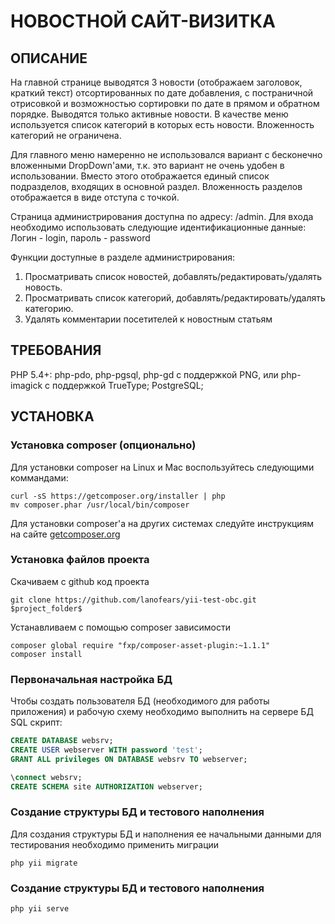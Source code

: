 НОВОСТНОЙ САЙТ-ВИЗИТКА 
======================

ОПИСАНИЕ
--------

На главной странице выводятся 3 новости (отображаем заголовок, краткий текст) отсортированных по дате добавления, с постраничной отрисовкой и возможностью сортировки по дате в прямом и обратном порядке. 
Выводятся только активные новости. В качестве меню используется список категорий в которых есть новости. Вложенность категорий не ограничена.

Для главного меню намеренно не использовался вариант с бесконечно вложенными DropDown'ами, т.к. это вариант не очень удобен в использовании.
Вместо этого отображается единый список подразделов, входящих в основной раздел. Вложенность разделов отображается в виде отступа с точкой.
 
Страница администрирования доступна по адресу: /admin. 
Для входа необходимо использовать следующие идентификационные данные:
Логин - login, пароль - password

Функции доступные в разделе администрирования:
1) Просматривать список новостей, добавлять/редактировать/удалять новость.
2) Просматривать список категорий, добавлять/редактировать/удалять категорию.
3) Удалять комментарии посетителей к новостным статьям

ТРЕБОВАНИЯ
----------

PHP 5.4+: php-pdo, php-pgsql, php-gd с поддержкой PNG, или php-imagick с поддержкой TrueType; 
PostgreSQL;


УСТАНОВКА
---------

### Установка composer (опционально)

Для установки composer на Linux и Mac воспользуйтесь следующими коммандами:

~~~
curl -sS https://getcomposer.org/installer | php
mv composer.phar /usr/local/bin/composer
~~~

Для установки composer'а на других системах следуйте инструкциям на сайте [getcomposer.org](https://getcomposer.org/download/)

### Установка файлов проекта

Скачиваем с github код проекта

~~~
git clone https://github.com/lanofears/yii-test-obc.git $project_folder$
~~~

Устанавливаем с помощью composer зависимости

~~~
composer global require "fxp/composer-asset-plugin:~1.1.1"
composer install
~~~

### Первоначальная настройка БД

Чтобы создать пользователя БД (необходимого для работы приложения) и рабочую схему необходимо выполнить на сервере БД SQL скрипт:   

```sql
CREATE DATABASE websrv;
CREATE USER webserver WITH password 'test';
GRANT ALL privileges ON DATABASE websrv TO webserver;

\connect websrv;
CREATE SCHEMA site AUTHORIZATION webserver;
```

### Создание структуры БД и тестового наполнения

Для создания структуры БД и наполнения ее начальными данными для тестирования необходимо применить миграции

~~~
php yii migrate
~~~


### Создание структуры БД и тестового наполнения

~~~
php yii serve
~~~

